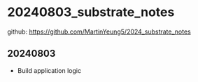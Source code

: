 # 20240803_substrate_notes
github: https://github.com/MartinYeung5/2024_substrate_notes

## 20240803
* Build application logic
